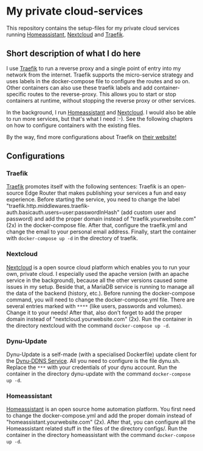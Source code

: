 # My private cloud-services

This repository contains the setup-files for my private cloud services running [Homeassistant](https://www.home-assistant.io/), [Nextcloud](https://nextcloud.com/) and [Traefik](https://docs.traefik.io/).

## Short description of what I do here

I use [Traefik](https://docs.traefik.io/) to run a reverse proxy and a single point of entry into my network from the internet. Traefik supports the micro-service strategy and uses labels in the docker-compose file to configure the routes and so on. Other containers can also use these traefik labels and add container-specific routes to the reverse-proxy. This allows you to start or stop containers at runtime, without stopping the reverse proxy or other services.

In the background, I run [Homeassistant](https://www.home-assistant.io/) and [Nextcloud](https://nextcloud.com/). I would also be able to run more services, but that's what I need :-). See the following chapters on how to configure containers with the existing files.

By the way, find more configurations about Traefik on [their website!](https://docs.traefik.io/)

## Configurations

### Traefik

[Traefik](https://docs.traefik.io/) promotes itself with the following sentences: Traefik is an open-source Edge Router that makes publishing your services a fun and easy experience.
Before starting the service, you need to change the label "traefik.http.middlewares.traefik-auth.basicauth.users=user:passwordInHash" (add custom user and password) and add the proper domain instead of "traefik.yourwebsite.com" (2x) in the docker-compose file. After that, configure the traefik.yml and change the email to your personal email address. Finally, start the container with `docker-compose up -d` in the directory of traefik.

### Nextcloud

[Nextcloud](https://nextcloud.com/) is a open source cloud platform which enables you to run your own, private cloud. I especially used the apache version (with an apache service in the background), because all the other versions caused some issues in my setup. Beside that, a MariaDB service is running to manage all the data of the backend (history, etc.). Before running the docker-compose command, you will need to change the docker-compose.yml file. There are several entries marked with `****` (like users, passwords and volumes). Change it to your needs! After that, also don't forget to add the proper domain instead of "nextcloud.yourwebsite.com" (2x). Run the container in the directory nextcloud with the command `docker-compose up -d`.

### Dynu-Update

Dynu-Update is a self-made (with a specialised Dockerfile) update client for the [Dynu-DDNS Service](https://www.dynu.com/). All you need to configure is the file dynu.sh. Replace the `***` with your credentials of your dynu account. Run the container in the directory dynu-update with the command `docker-compose up -d`.

### Homeassistant

[Homeassistant](https://www.home-assistant.io/) is an open source home automation platform. You first need to change the docker-compose.yml and add the proper domain instead of "homeassistant.yourwebsite.com" (2x). After that, you can configure all the Homeassistant related stuff in the files of the directory configs/. Run the container in the directory homeassistant with the command `docker-compose up -d`.
